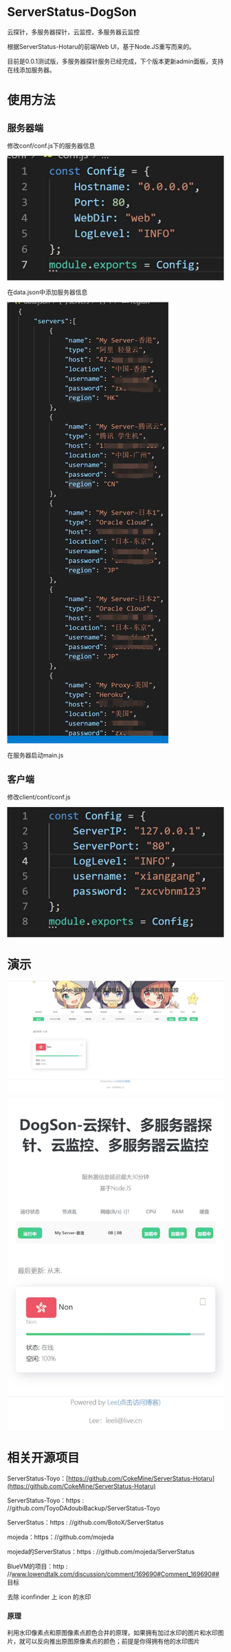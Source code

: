 ServerStatus-DogSon
===================

云探针，多服务器探针，云监控，多服务器云监控

根据ServerStatus-Hotaru的前端Web UI，基于Node.JS重写而来的。

目前是0.0.1测试版，多服务器探针服务已经完成，下个版本更新admin面板，支持在线添加服务器。

使用方法
====

服务器端
----

修改conf/conf.js下的服务器信息

![](README.files/image002.jpg)

在data.json中添加服务器信息

![](README.files/image004.jpg)

在服务器启动main.js

客户端
---

修改client/conf/conf.js

![](README.files/image006.jpg)

演示
==

![](README.files/image008.jpg)

![](README.files/image010.jpg)

相关开源项目
======

ServerStatus-Toyo：[https://github.com/CokeMine/ServerStatus-Hotaru](https://github.com/CokeMine/ServerStatus-Hotaru)

ServerStatus-Toyo：https : //github.com/ToyoDAdoubiBackup/ServerStatus-Toyo

ServerStatus：https : //github.com/BotoX/ServerStatus

mojeda：https：//github.com/mojeda

mojeda的ServerStatus：https : //github.com/mojeda/ServerStatus

BlueVM的项目：http : //www.lowendtalk.com/discussion/comment/169690#Comment_169690## 目标

去除 iconfinder 上 icon 的水印

### 原理

利用水印像素点和原图像素点颜色合并的原理，如果拥有加过水印的图片和水印图片，就可以反向推出原图原像素点的颜色；前提是你得拥有他的水印图片
